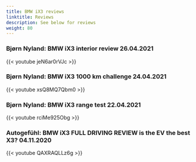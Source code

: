 ```yaml
---
title: BMW iX3 reviews
linktitle: Reviews
description: See below for reviews
weight: 80
---
```

### Bjørn Nyland: BMW iX3 interior review 26.04.2021

{{< youtube jeN6ar0rVJc >}}
### Bjørn Nyland: BMW iX3 1000 km challenge 24.04.2021

{{< youtube xsQ8MQ7Qbm0 >}}
### Bjørn Nyland: BMW iX3 range test 22.04.2021

{{< youtube rciMe925Obg >}}
### Autogefühl: BMW iX3 FULL DRIVING REVIEW is the EV the best X3? 04.11.2020

{{< youtube QAXRAQLLz6g >}}
